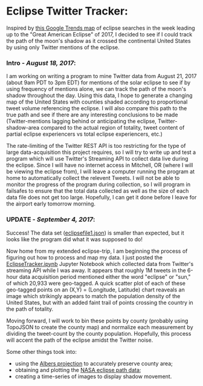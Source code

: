 # Eclipse Twitter Tracker:

Inspired by [this Google Trends map](wapo.st/2vkgIBv) of eclipse searches in the week leading up to the "Great American Eclipse" of 2017, I decided to see if I could track the path of the moon's shadow as it crossed the continental United States by using only Twitter mentions of the eclipse. 

### Intro - *August 18, 2017*:

I am working on writing a program to mine Twitter data from August 21, 2017 (about 9am PDT to 3pm EDT) for mentions of the solar eclipse to see if by using frequency of mentions alone, we can track the path of the moon's shadow throughout the day. Using this data, I hope to generate a changing map of the United States with counties shaded according to proportional tweet volume referencing the eclipse. I will also compare this path to the true path and see if there are any interesting conclusions to be made (Twitter-mentions lagging behind or anticipating the eclipse, Twitter-shadow-area compared to the actual region of totality, tweet content of partial eclipse experiencers vs total eclipse experiencers, etc.)

The rate-limiting of the Twitter REST API is too restricting for the type of large data-acquisition this project requires, so I will try to write up and test a program which will use Twitter's Streaming API to collect data live during the eclipse. Since I will have no internet access in Mitchell, OR (where I will be viewing the eclipse from), I will leave a computer running the program at home to automatically collect the relevent Tweets. I will not be able to monitor the progress of the program during collection, so I will program in failsafes to ensure that the total data collected as well as the size of each data file does not get too large. Hopefully, I can get it done before I leave for the airport early tomorrow morning.

### UPDATE - *September 4, 2017*:

Success! The data set ([eclipsefile1.json](https://github.com/chrismbryant/eclipse-twitter-tracker/blob/master/eclipsefile1.json)) is smaller than expected, but it looks like the program did what it was supposed to do! 

Now home from my extended eclipse-trip, I am beginning the process of figuring out how to process and map my data. I just posted the [EclipseTracker.ipynb](https://github.com/chrismbryant/eclipse-twitter-tracker/blob/master/EclipseTracker.ipynb) Jupyter Notebook which collected data from Twitter's streaming API while I was away. It appears that roughly 1M tweets in the 6-hour data acquisition period mentioned either the word "eclipse" or "sun," of which 20,933 were geo-tagged. A quick scatter plot of each of these geo-tagged points on an (X,Y) = (Longitude, Latitude) chart reaveals an image which strikingly appears to match the population density of the United States, but with an added faint trail of points crossing the country in the path of totality.

Moving forward, I will work to bin these points by county (probably using TopoJSON to create the county map) and normalize each measurement by dividing the tweet-count by the county population. Hopefully, this process will accent the path of the eclipse amidst the Twitter noise. 

Some other things took into:
 * using the [Albers projection](https://en.wikipedia.org/wiki/Albers_projection) to accurately preserve county area;
 * obtaining and plotting the [NASA eclipse path data](https://eclipse.gsfc.nasa.gov/SEpath/SEpath2001/SE2017Aug21Tpath.html); 
 * creating a time-series of images to display shadow movement.  
